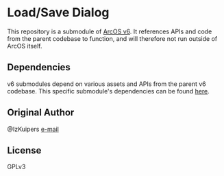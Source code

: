 # Load/Save Dialog

This repository is a submodule of [ArcOS v6](https://github.com/IzK-ArcOS/v6). It references APIs and code from the parent codebase to function, and will therefore not run outside of ArcOS itself.

## Dependencies

v6 submodules depend on various assets and APIs from the parent v6 codebase. This specific submodule's dependencies can be found [here](./DEPS.md).

## Original Author

@IzKuipers [e-mail](mailto:izaak@arcapi.nl)

## License

GPLv3
